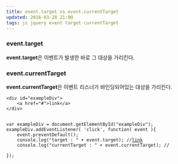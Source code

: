 ```yaml
---
title: event.target vs event.currentTarget  
updated: 2016-03-28 21:00
tags: js jquery event target currentTarget
---
```


### event.target    
**event.target**은 이벤트가 발생한 바로 그 대상을 가리킨다. 

### event.currentTarget
**event.currentTarget**은 이벤트 리스너가 바인딩되어있는 대상을 가리킨다. 



```
<div id="exampleDiv">
	<a href="#">link</a>
</div>
```

<pre class="language-javascript"><code>
var exampleDiv = document.getElementById("exampleDiv");
exampleDiv.addEventListener( 'click', function( event ){
	event.preventDefault();
	console.log("target : " + event.target); //<a href="#">link</a>
	console.log("currentTarget : " + event.currentTarget); //<div id="exampleDiv"></div>
});
</code></pre>

